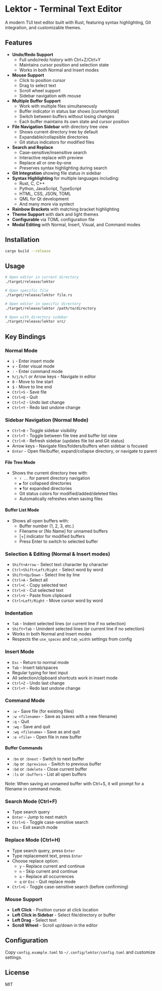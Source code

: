 # Lektor - Terminal Text Editor

A modern TUI text editor built with Rust, featuring syntax highlighting, Git integration, and customizable themes.

## Features

- **Undo/Redo Support**
  - Full undo/redo history with Ctrl+Z/Ctrl+Y
  - Maintains cursor position and selection state
  - Works in both Normal and Insert modes
- **Mouse Support**
  - Click to position cursor
  - Drag to select text
  - Scroll wheel support
  - Sidebar navigation with mouse
- **Multiple Buffer Support**
  - Work with multiple files simultaneously
  - Buffer indicator in status bar shows [current/total]
  - Switch between buffers without losing changes
  - Each buffer maintains its own state and cursor position
- **File Navigation Sidebar** with directory tree view
  - Shows current directory tree by default
  - Expandable/collapsible directories
  - Git status indicators for modified files
- **Search and Replace**
  - Case-sensitive/insensitive search
  - Interactive replace with preview
  - Replace all or one-by-one
  - Preserves syntax highlighting during search
- **Git Integration** showing file status in sidebar
- **Syntax Highlighting** for multiple languages including:
  - Rust, C, C++
  - Python, JavaScript, TypeScript
  - HTML, CSS, JSON, TOML
  - QML for Qt development
  - And many more via syntect
- **Rainbow Brackets** with matching bracket highlighting
- **Theme Support** with dark and light themes
- **Configurable** via TOML configuration file
- **Modal Editing** with Normal, Insert, Visual, and Command modes

## Installation

```bash
cargo build --release
```

## Usage

```bash
# Open editor in current directory
./target/release/lektor

# Open specific file
./target/release/lektor file.rs

# Open editor in specific directory
./target/release/lektor /path/to/directory

# Open with directory sidebar
./target/release/lektor src/
```

## Key Bindings

### Normal Mode
- `i` - Enter insert mode
- `v` - Enter visual mode
- `:` - Enter command mode
- `h/j/k/l` or Arrow keys - Navigate in editor
- `0` - Move to line start
- `$` - Move to line end
- `Ctrl+S` - Save file
- `Ctrl+Q` - Quit
- `Ctrl+Z` - Undo last change
- `Ctrl+Y` - Redo last undone change

### Sidebar Navigation (Normal Mode)
- `Ctrl+B` - Toggle sidebar visibility
- `Ctrl+T` - Toggle between file tree and buffer list view
- `Ctrl+R` - Refresh sidebar (updates file list and Git status)
- Arrow keys - Navigate files/folders/buffers when sidebar is focused
- `Enter` - Open file/buffer, expand/collapse directory, or navigate to parent

#### File Tree Mode
- Shows the current directory tree with:
  - `↑ ..` for parent directory navigation
  - `▶` for collapsed directories
  - `▼` for expanded directories
  - Git status colors for modified/added/deleted files
  - Automatically refreshes when saving files

#### Buffer List Mode
- Shows all open buffers with:
  - Buffer number (1, 2, 3, etc.)
  - Filename or [No Name] for unnamed buffers
  - [+] indicator for modified buffers
  - Press Enter to switch to selected buffer

### Selection & Editing (Normal & Insert modes)
- `Shift+Arrow` - Select text character by character
- `Ctrl+Shift+Left/Right` - Select word by word
- `Shift+Up/Down` - Select line by line
- `Ctrl+A` - Select all
- `Ctrl+C` - Copy selected text
- `Ctrl+X` - Cut selected text
- `Ctrl+V` - Paste from clipboard
- `Ctrl+Left/Right` - Move cursor word by word

### Indentation
- `Tab` - Indent selected lines (or current line if no selection)
- `Shift+Tab` - Unindent selected lines (or current line if no selection)
- Works in both Normal and Insert modes
- Respects the `use_spaces` and `tab_width` settings from config

### Insert Mode
- `Esc` - Return to normal mode
- `Tab` - Insert tab/spaces
- Regular typing for text input
- All selection/clipboard shortcuts work in insert mode
- `Ctrl+Z` - Undo last change
- `Ctrl+Y` - Redo last undone change

### Command Mode
- `:w` - Save file (for existing files)
- `:w <filename>` - Save as (saves with a new filename)
- `:q` - Quit
- `:wq` - Save and quit
- `:wq <filename>` - Save as and quit
- `:e <file>` - Open file in new buffer

#### Buffer Commands
- `:bn` or `:bnext` - Switch to next buffer
- `:bp` or `:bprevious` - Switch to previous buffer
- `:bd` or `:bdelete` - Close current buffer
- `:ls` or `:buffers` - List all open buffers

Note: When saving an unnamed buffer with Ctrl+S, it will prompt for a filename in command mode.

### Search Mode (Ctrl+F)
- Type search query
- `Enter` - Jump to next match
- `Ctrl+G` - Toggle case-sensitive search
- `Esc` - Exit search mode

### Replace Mode (Ctrl+H)
- Type search query, press `Enter`
- Type replacement text, press `Enter`
- Choose replace option:
  - `y` - Replace current and continue
  - `n` - Skip current and continue
  - `a` - Replace all occurrences
  - `q` or `Esc` - Quit replace mode
- `Ctrl+G` - Toggle case-sensitive search (before confirming)

### Mouse Support
- **Left Click** - Position cursor at click location
- **Left Click in Sidebar** - Select file/directory or buffer
- **Left Drag** - Select text
- **Scroll Wheel** - Scroll up/down in the editor

## Configuration

Copy `config.example.toml` to `~/.config/lektor/config.toml` and customize settings.

## License

MIT
